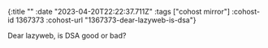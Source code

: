 {:title ""
 :date "2023-04-20T22:22:37.711Z"
 :tags ["cohost mirror"]
 :cohost-id 1367373
 :cohost-url "1367373-dear-lazyweb-is-dsa"}

Dear lazyweb, is DSA good or bad?